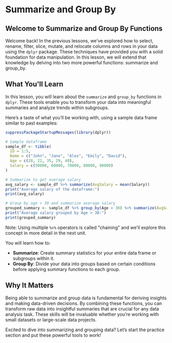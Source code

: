# Summarize and Group By

## Welcome to Summarize and Group By Functions
Welcome back! In the previous lessons, we've explored how to select, rename, filter, slice, mutate, and relocate columns and rows in your data using the `dplyr` package. These techniques have provided you with a solid foundation for data manipulation. In this lesson, we will extend that knowledge by delving into two more powerful functions: summarize and group_by.

## What You'll Learn
In this lesson, you will learn about the `summarize` and `group_by` functions in `dplyr`. These tools enable you to transform your data into meaningful summaries and analyze trends within subgroups.

Here’s a taste of what you’ll be working with, using a sample data frame similar to past examples:

```R
suppressPackageStartupMessages(library(dplyr))

# Sample dataframe
sample_df <- tibble(
  ID = 1:5,
  Name = c("John", "Jane", "Alex", "Emily", "David"),
  Age = c(28, 22, 35, 29, 40),
  Salary = c(50000, 60000, 70000, 80000, 90000)
)

# Summarize to get average salary
avg_salary <- sample_df %>% summarize(AvgSalary = mean(Salary))
print("Average salary of the dataframe:")
print(avg_salary)

# Group by age > 30 and summarize average salary
grouped_summary <- sample_df %>% group_by(Age > 30) %>% summarize(AvgSalary = mean(Salary))
print("Average salary grouped by Age > 30:")
print(grouped_summary)
```

Note: Using multiple `%>%` operators is called "chaining" and we'll explore this concept in more detail in the next unit.

You will learn how to:

- **Summarize**: Create summary statistics for your entire data frame or subgroups within it.
- **Group By**: Divide your data into groups based on certain conditions before applying summary functions to each group.

## Why It Matters
Being able to summarize and group data is fundamental for deriving insights and making data-driven decisions. By combining these functions, you can transform raw data into insightful summaries that are crucial for any data analysis task. These skills will be invaluable whether you’re working with small datasets or large-scale data projects.

Excited to dive into summarizing and grouping data? Let’s start the practice section and put these powerful tools to work!
